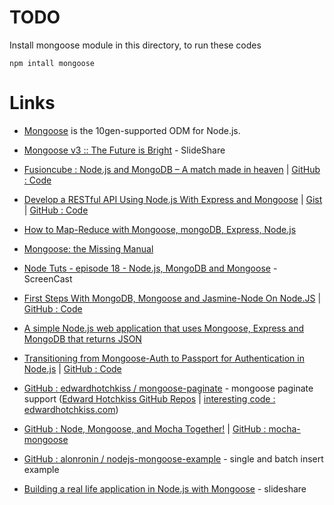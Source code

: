# TODO

Install mongoose module in this directory, to run these codes

```
npm intall mongoose
```

# Links

* [Mongoose](http://mongoosejs.com/) is the 10gen-supported ODM for Node.js.

* [Mongoose v3 :: The Future is Bright](http://www.slideshare.net/aaronheckmann/mongoose-v3-the-future-is-bright) - SlideShare

* [Fusioncube : Node.js and MongoDB – A match made in heaven](http://www.fusioncube.net/index.php/node-js-and-mongodb-a-match-made-in-heaven) | [GitHub : Code](https://github.com/chortlehoort/Node_Tutorial/blob/master/mongoose/mongoose.js)

* [Develop a RESTful API Using Node.js With Express and Mongoose](http://pixelhandler.com/blog/2012/02/09/develop-a-restful-api-using-node-js-with-express-and-mongoose/) | [Gist](https://gist.github.com/1791080) | [GitHub : Code](https://github.com/pixelhandler/ecomapi)

* [How to Map-Reduce with Mongoose, mongoDB, Express, Node.js](http://wmilesn.com/2011/07/code/how-to-map-reduce-with-mongoose-mongodb-express-node-js/)

* [Mongoose: the Missing Manual](http://www.wonderlandlabs.com/wll_drupal/node/mongoose/index.html)

* [Node Tuts - episode 18 - Node.js, MongoDB and Mongoose](http://nodetuts.com/tutorials/18-mongodb-and-mongoose.html) - ScreenCast

* [First Steps With MongoDB, Mongoose and Jasmine-Node On Node.JS](http://thatextramile.be/blog/2011/07/first-steps-with-mongodb-mongoose-and-jasmine-node-on-node-js/) | [GitHub : Code](https://github.com/davybrion/therabbithole)

* [A simple Node.js web application that uses Mongoose, Express and MongoDB that returns JSON](http://www.giantflyingsaucer.com/blog/?p=3497)

* [Transitioning from Mongoose-Auth to Passport for Authentication in Node.js](http://raquelvelez.com/blog/2012/03/transitioning-from-mongoose-auth-to-passport/) | [GitHub : Code](https://github.com/rockbot/CrowdNotes)

* [GitHub : edwardhotchkiss / mongoose-paginate](https://github.com/edwardhotchkiss/mongoose-paginate) - mongoose paginate support ([Edward Hotchkiss GitHub Repos](https://github.com/edwardhotchkiss) | [interesting code : edwardhotchkiss.com](https://github.com/edwardhotchkiss/edwardhotchkiss.com)) 

* [GitHub : Node, Mongoose, and Mocha Together!](https://github.com/joshmosh/node-mongoose-mocha-demo) | [GitHub : mocha-mongoose](https://github.com/elliotf/mocha-mongoose)

* [GitHub : alonronin / nodejs-mongoose-example](https://github.com/alonronin/nodejs-mongoose-example) - single and batch insert example

* [Building a real life application in Node.js with Mongoose](http://www.slideshare.net/fakedarren/building-a-real-life-application-in-node-js) - slideshare



